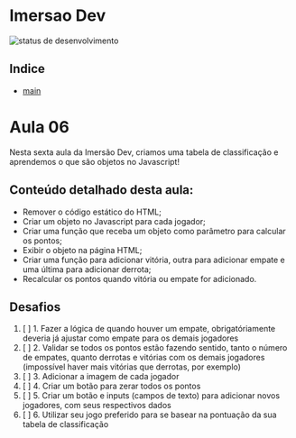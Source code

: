 # Imersao Dev
![status de desenvolvimento](http://img.shields.io/static/v1?label=STATUS&message=EM%20DESENVOLVIMENTO&color=GREEN&style=for-the-badge)

## Indice
* [main](https://github.com/LevoratoJoao/Imersao-Dev)

# Aula 06
Nesta sexta aula da Imersão Dev, criamos uma tabela de classificação e aprendemos o que são objetos no Javascript!

##  Conteúdo detalhado desta aula:
* Remover o código estático do HTML;
* Criar um objeto no Javascript para cada jogador;
* Criar uma função que receba um objeto como parâmetro para calcular os pontos;
* Exibir o objeto na página HTML;
* Criar uma função para adicionar vitória, outra para adicionar empate e uma última para adicionar derrota;
* Recalcular os pontos quando vitória ou empate for adicionado.

## Desafios
1. [ ] 1. Fazer a lógica de quando houver um empate, obrigatóriamente deveria já ajustar como empate para os demais jogadores
2. [ ] 2. Validar se todos os pontos estão fazendo sentido, tanto o número de empates, quanto derrotas e vitórias com os demais jogadores (impossível haver mais vitórias que derrotas, por exemplo)
3. [ ] 3. Adicionar a imagem de cada jogador
4. [ ] 4. Criar um botão para zerar todos os pontos
5. [ ] 5. Criar um botão e inputs (campos de texto) para adicionar novos jogadores, com seus respectivos dados
6. [ ] 6. Utilizar seu jogo preferido para se basear na pontuação da sua tabela de classificação